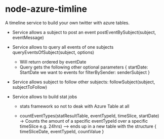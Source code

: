 # node-azure-timline
A timeline service to build your own twitter with azure tables.

* Service allows a subject to post an event postEventBySubject(subject, eventMessage)

* Service allows to query all events of one subjects queryEventsOfSubject(subject, options)
  * Will return ordered by eventDate
  * Query gets the following other optional parameters
     {
        startDate: StartDate we want to events for
        filterBySender: senderSubject
     }

* Service allows subject to follow other subjects: followSubject(subject, subjectToFollow)

* Service allows to build stat jobs

  * stats framework so not to deak with Azure Table at all

  * countEventTypes(statResultTable, eventTypeId, timeSlice, startDate) -> Counts the amount of a specific eventTypeId over a specific timeSlice e.g. 24hrs)
    --> ends up in a new table with the structure { timeSliceDate, eventTypeId, countValue }



